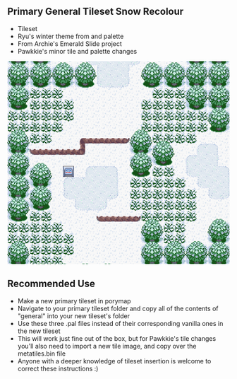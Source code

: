 ## Primary General Tileset Snow Recolour
- Tileset
- Ryu's winter theme from and palette
- From Archie's Emerald Slide project
- Pawkkie's minor tile and palette changes

![SnowGeneralDemo.png](SnowGeneralDemo.png)

## Recommended Use
- Make a new primary tileset in porymap
- Navigate to your primary tileset folder and copy all of the contents of "general" into your new tileset's folder
- Use these three .pal files instead of their corresponding vanilla ones in the new tileset
- This will work just fine out of the box, but for Pawkkie's tile changes you'll also need to import a new tile image, and copy over the metatiles.bin file
- Anyone with a deeper knowledge of tileset insertion is welcome to correct these instructions :)
